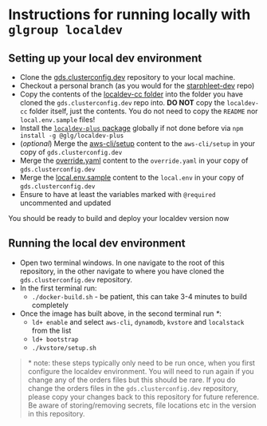 # Instructions for running locally with `glgroup localdev`

## Setting up your local dev environment

- Clone the [gds.clusterconfig.dev](https://github.com/glg/gds.clusterconfig.dev/) repository to your local machine.
- Checkout a personal branch (as you would for the [starphleet-dev](https://github.com/glg/ec2.starphleet.dev.headquarters) repo)
- Copy the contents of the [localdev-cc folder](../localdev-cc) into the folder you have cloned the `gds.clusterconfig.dev` repo into. **DO NOT** copy the `localdev-cc` folder itself, just the contents. You do not need to copy the `README` nor `local.env.sample` files!
- Install the [`localdev-plus` package](https://github.com/glg/localdev-plus/blob/main/README.md) globally if not done before via `npm install -g @glg/localdev-plus`
- (_optional_) Merge the [aws-cli/setup](./aws-cli/setup) content to the `aws-cli/setup` in your copy of `gds.clusterconfig.dev`
- Merge the [override.yaml](./override.yaml) content to the `override.yaml` in your copy of `gds.clusterconfig.dev`
- Merge the [local.env.sample](./local.env.sample) content to the `local.env` in your copy of `gds.clusterconfig.dev`
- Ensure to have at least the variables marked with `@required` uncommented and updated

You should be ready to build and deploy your localdev version now

## Running the local dev environment

- Open two terminal windows. In one navigate to the root of this repository, in the other navigate to where you have cloned the `gds.clusterconfig.dev` repository.
- In the first terminal run:
  - `./docker-build.sh` - be patient, this can take 3-4 minutes to build completely
- Once the image has built above, in the second terminal run _\*_:
  - `ld+ enable` and select `aws-cli`, `dynamodb`, `kvstore` and `localstack` from the list
  - `ld+ bootstrap`
  - `./kvstore/setup.sh`

> \* note: these steps typically only need to be run once, when you first configure the localdev environment. You will need to run again if you change any of the orders files but this should be rare. If you do change the orders files in the `gds.clusterconfig.dev` repository, please copy your changes back to this repository for future reference. Be aware of storing/removing secrets, file locations etc in the version in this repository.
